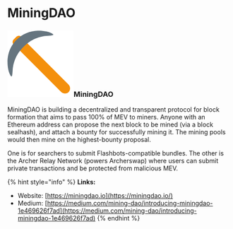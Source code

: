# MiningDAO

### ![](../../.gitbook/assets/image%20%288%29.png)MiningDAO

MiningDAO is building a decentralized and transparent protocol for block formation that aims to pass 100% of MEV to miners. Anyone with an Ethereum address can propose the next block to be mined \(via a block sealhash\), and attach a bounty for successfully mining it. The mining pools would then mine on the highest-bounty proposal.

One is for searchers to submit Flashbots-compatible bundles. The other is the Archer Relay Network \(powers Archerswap\) where users can submit private transactions and be protected from malicious MEV.

{% hint style="info" %}
**Links:**

* Website: [https://miningdao.io](https://miningdao.io/)
* Medium: [https://medium.com/mining-dao/introducing-miningdao-1e469626f7ad](https://medium.com/mining-dao/introducing-miningdao-1e469626f7ad)
{% endhint %}

